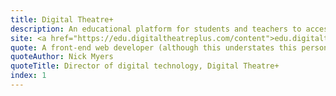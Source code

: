 ```yaml
---
title: Digital Theatre+
description: An educational platform for students and teachers to access performances and educational tools for English and Drama. Project used NextJS, Contentful, Storybook.
site: <a href="https://edu.digitaltheatreplus.com/content">edu.digitaltheatreplus.com</a>
quote: A front-end web developer (although this understates this person's ability and talents) was embedded in our team. The components delivered are highly usable, polished and accessible, meeting all our key requirements.
quoteAuthor: Nick Myers
quoteTitle: Director of digital technology, Digital Theatre+
index: 1
---
```

